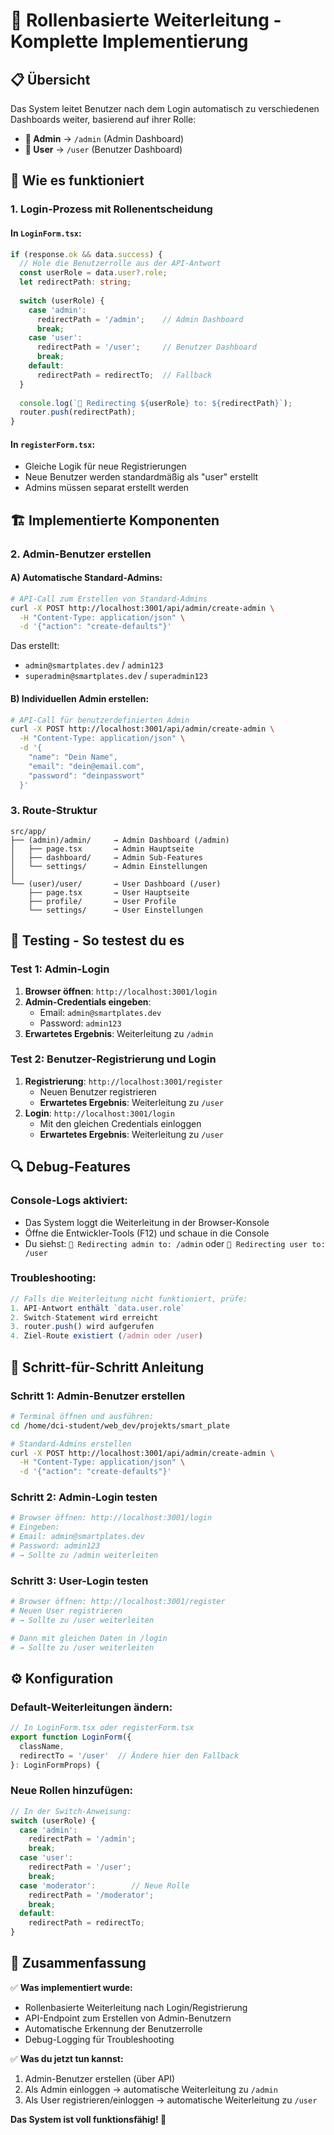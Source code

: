 # 🎯 Rollenbasierte Weiterleitung - Komplette Implementierung

## 📋 **Übersicht**

Das System leitet Benutzer nach dem Login automatisch zu verschiedenen Dashboards weiter, basierend auf ihrer Rolle:

- **👑 Admin** → `/admin` (Admin Dashboard)
- **👤 User** → `/user` (Benutzer Dashboard)

## 🔧 **Wie es funktioniert**

### 1. **Login-Prozess mit Rollenentscheidung**

#### In `LoginForm.tsx`:
```typescript
if (response.ok && data.success) {
  // Hole die Benutzerrolle aus der API-Antwort
  const userRole = data.user?.role;
  let redirectPath: string;
  
  switch (userRole) {
    case 'admin':
      redirectPath = '/admin';    // Admin Dashboard
      break;
    case 'user':
      redirectPath = '/user';     // Benutzer Dashboard
      break;
    default:
      redirectPath = redirectTo;  // Fallback
  }
  
  console.log(`🔄 Redirecting ${userRole} to: ${redirectPath}`);
  router.push(redirectPath);
}
```

#### In `registerForm.tsx`:
- Gleiche Logik für neue Registrierungen
- Neue Benutzer werden standardmäßig als "user" erstellt
- Admins müssen separat erstellt werden

## 🏗️ **Implementierte Komponenten**

### 2. **Admin-Benutzer erstellen**

#### A) Automatische Standard-Admins:
```bash
# API-Call zum Erstellen von Standard-Admins
curl -X POST http://localhost:3001/api/admin/create-admin \
  -H "Content-Type: application/json" \
  -d '{"action": "create-defaults"}'
```

Das erstellt:
- `admin@smartplates.dev` / `admin123`
- `superadmin@smartplates.dev` / `superadmin123`

#### B) Individuellen Admin erstellen:
```bash
# API-Call für benutzerdefinierten Admin
curl -X POST http://localhost:3001/api/admin/create-admin \
  -H "Content-Type: application/json" \
  -d '{
    "name": "Dein Name",
    "email": "dein@email.com", 
    "password": "deinpasswort"
  }'
```

### 3. **Route-Struktur**

```
src/app/
├── (admin)/admin/     → Admin Dashboard (/admin)
│   ├── page.tsx       → Admin Hauptseite
│   ├── dashboard/     → Admin Sub-Features
│   └── settings/      → Admin Einstellungen
│
└── (user)/user/       → User Dashboard (/user)
    ├── page.tsx       → User Hauptseite  
    ├── profile/       → User Profile
    └── settings/      → User Einstellungen
```

## 🧪 **Testing - So testest du es**

### Test 1: Admin-Login
1. **Browser öffnen**: `http://localhost:3001/login`
2. **Admin-Credentials eingeben**:
   - Email: `admin@smartplates.dev`
   - Password: `admin123`
3. **Erwartetes Ergebnis**: Weiterleitung zu `/admin`

### Test 2: Benutzer-Registrierung und Login
1. **Registrierung**: `http://localhost:3001/register`
   - Neuen Benutzer registrieren
   - **Erwartetes Ergebnis**: Weiterleitung zu `/user`
2. **Login**: `http://localhost:3001/login`
   - Mit den gleichen Credentials einloggen
   - **Erwartetes Ergebnis**: Weiterleitung zu `/user`

## 🔍 **Debug-Features**

### Console-Logs aktiviert:
- Das System loggt die Weiterleitung in der Browser-Konsole
- Öffne die Entwickler-Tools (F12) und schaue in die Console
- Du siehst: `🔄 Redirecting admin to: /admin` oder `🔄 Redirecting user to: /user`

### Troubleshooting:
```typescript
// Falls die Weiterleitung nicht funktioniert, prüfe:
1. API-Antwort enthält `data.user.role`
2. Switch-Statement wird erreicht  
3. router.push() wird aufgerufen
4. Ziel-Route existiert (/admin oder /user)
```

## 📝 **Schritt-für-Schritt Anleitung**

### Schritt 1: Admin-Benutzer erstellen
```bash
# Terminal öffnen und ausführen:
cd /home/dci-student/web_dev/projekts/smart_plate

# Standard-Admins erstellen
curl -X POST http://localhost:3001/api/admin/create-admin \
  -H "Content-Type: application/json" \
  -d '{"action": "create-defaults"}'
```

### Schritt 2: Admin-Login testen
```bash
# Browser öffnen: http://localhost:3001/login
# Eingeben:
# Email: admin@smartplates.dev
# Password: admin123
# → Sollte zu /admin weiterleiten
```

### Schritt 3: User-Login testen
```bash
# Browser öffnen: http://localhost:3001/register
# Neuen User registrieren
# → Sollte zu /user weiterleiten

# Dann mit gleichen Daten in /login
# → Sollte zu /user weiterleiten
```

## ⚙️ **Konfiguration**

### Default-Weiterleitungen ändern:
```typescript
// In LoginForm.tsx oder registerForm.tsx
export function LoginForm({ 
  className, 
  redirectTo = '/user'  // Ändere hier den Fallback
}: LoginFormProps) {
```

### Neue Rollen hinzufügen:
```typescript
// In der Switch-Anweisung:
switch (userRole) {
  case 'admin':
    redirectPath = '/admin';
    break;
  case 'user':
    redirectPath = '/user';
    break;
  case 'moderator':        // Neue Rolle
    redirectPath = '/moderator';
    break;
  default:
    redirectPath = redirectTo;
}
```

## 🎉 **Zusammenfassung**

✅ **Was implementiert wurde:**
- Rollenbasierte Weiterleitung nach Login/Registrierung
- API-Endpoint zum Erstellen von Admin-Benutzern
- Automatische Erkennung der Benutzerrolle
- Debug-Logging für Troubleshooting

✅ **Was du jetzt tun kannst:**
1. Admin-Benutzer erstellen (über API)
2. Als Admin einloggen → automatische Weiterleitung zu `/admin`
3. Als User registrieren/einloggen → automatische Weiterleitung zu `/user`

**Das System ist voll funktionsfähig! 🚀**

